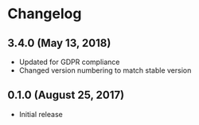 # Changelog

## 3.4.0 (May 13, 2018)

- Updated for GDPR compliance
- Changed version numbering to match stable version

## 0.1.0 (August 25, 2017)

- Initial release